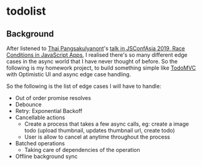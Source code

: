 # todolist

## Background

After listened to [Thai Pangsakulyanont](https://twitter.com/dtinth)'s [talk in JSConfAsia 2019, Race Conditions in JavaScript Apps](https://twitter.com/jsconfasia/status/961088327867944961), I realised there's so many different edge cases in the async world that I have never thought of before. So the following is my homework project, to build something simple like [TodoMVC](https://github.com/tastejs/todomvc) with Optimistic UI and async edge case handling.

So the following is the list of edge cases I will have to handle:
- Out of order promise resolves
- Debounce
- Retry: Exponential Backoff
- Cancellable actions
  - Create a process that takes a few async calls, eg: create a image todo (upload thumbnail, updates thumbnail url, create todo)
  - User is allow to cancel at anytime throughout the process
- Batched operations
  - Taking care of dependencies of the operation
- Offline background sync
